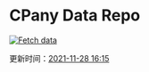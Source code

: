 # CPany Data Repo

[![Fetch data](https://github.com/yjl9903/CPany/actions/workflows/fetch.yml/badge.svg)](https://github.com/yjl9903/CPany/actions/workflows/fetch.yml)

<!-- START_SECTION: update_time -->
更新时间：[2021-11-28 16:15](https://www.timeanddate.com/worldclock/fixedtime.html?msg=Fetch+data&iso=202111281638087350000161550&p1=237)
<!-- END_SECTION: update_time -->
